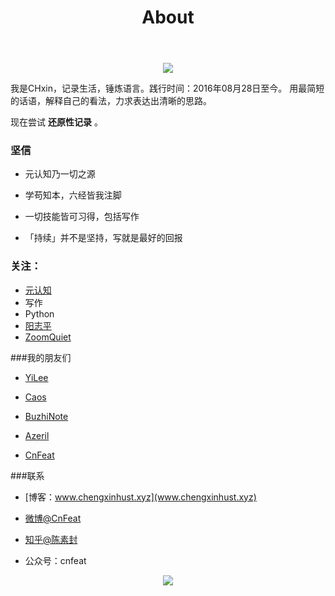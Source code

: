 ﻿---
layout: page
title: "About"
description: "学苟知本，六经皆我注脚 "
header-img: "img/green.jpg"
---

<center>
    <p><img src="http://7xlfkx.com1.z0.glb.clouddn.com/white2.jpg" align="center"></p>
</center>


我是CHxin，记录生活，锤炼语言。践行时间：2016年08月28日至今。
用最简短的话语，解释自己的看法，力求表达出清晰的思路。

现在尝试 **还原性记录** 。

### 坚信


- 元认知乃一切之源

- 学苟知本，六经皆我注脚 

- 一切技能皆可习得，包括写作

- 「持续」并不是坚持，写就是最好的回报



### 关注：



- [元认知](http://www.mesule.com/)
- 写作
- Python
- [阳志平](http://www.yangzhiping.com/)
- [ZoomQuiet](http://blog.zoomquiet.io/)



###我的朋友们


- [YiLee](http://yilee.me)

- [Caos](http://caos.me)

- [BuzhiNote](http://BuzhiNote.com)

- [Azeril](http://azeril.me)

- [CnFeat](http://cnfeat.com)




###联系

- [博客：www.chengxinhust.xyz](www.chengxinhust.xyz)
- [微博@CnFeat](http://weibo.com/5807670169)
- [知乎@陈素封](http://www.zhihu.com/people/chengxin-hust)

- 公众号：cnfeat


<center>
    <p><img src="http://i173.photobucket.com/albums/w63/cnfeat/2015-08-29-2_zpsqj7po8eo.png" align="center"></p>
</center>






